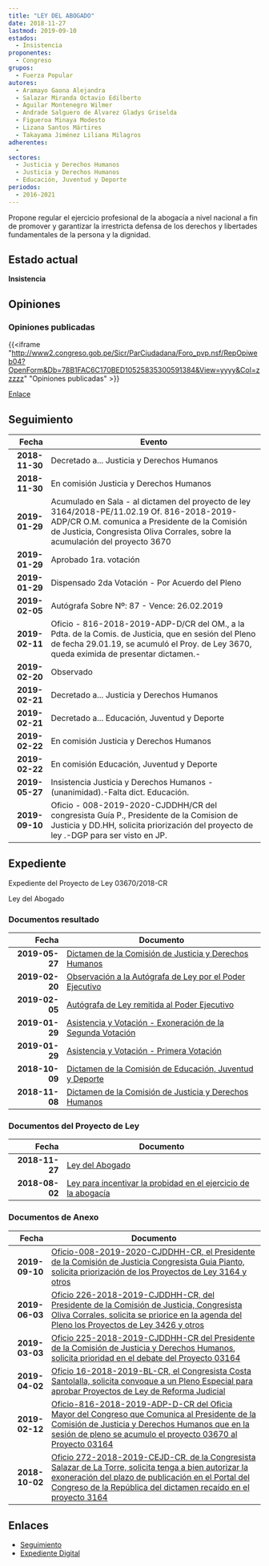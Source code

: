 ```yaml
---
title: "LEY DEL ABOGADO"
date: 2018-11-27
lastmod: 2019-09-10
estados: 
  - Insistencia
proponentes: 
  - Congreso
grupos: 
  - Fuerza Popular
autores: 
  - Aramayo Gaona Alejandra
  - Salazar Miranda Octavio Edilberto
  - Aguilar Montenegro Wilmer
  - Andrade Salguero de Álvarez Gladys Griselda
  - Figueroa Minaya Modesto
  - Lizana Santos Mártires
  - Takayama Jiménez Liliana Milagros
adherentes: 
  - 
sectores: 
  - Justicia y Derechos Humanos
  - Justicia y Derechos Humanos
  - Educación, Juventud y Deporte
periodos: 
  - 2016-2021
---
```


Propone regular el ejercicio profesional de la abogacía a nivel nacional a fin de promover y garantizar la irrestricta defensa de los derechos y libertades fundamentales de la persona y la dignidad.


## Estado actual

**Insistencia**

## Opiniones

### Opiniones publicadas

{{<iframe "http://www2.congreso.gob.pe/Sicr/ParCiudadana/Foro_pvp.nsf/RepOpiweb04?OpenForm&Db=78B1FAC6C170BED10525835300591384&View=yyyy&Col=zzzzz" "Opiniones publicadas" >}}

[Enlace](http://www2.congreso.gob.pe/Sicr/ParCiudadana/Foro_pvp.nsf/RepOpiweb04?OpenForm&Db=78B1FAC6C170BED10525835300591384&View=yyyy&Col=zzzzz)

## Seguimiento

| Fecha | Evento |
|------:|--------|
| **2018-11-30** | Decretado a... Justicia y Derechos Humanos|
| **2018-11-30** | En comisión Justicia y Derechos Humanos|
| **2019-01-29** | Acumulado en Sala - al dictamen del proyecto de ley 3164/2018-PE/11.02.19 Of. 816-2018-2019-ADP/CR O.M. comunica a Presidente de la Comisión de Justicia, Congresista Oliva Corrales, sobre la acumulación del proyecto 3670|
| **2019-01-29** | Aprobado 1ra. votación|
| **2019-01-29** | Dispensado 2da Votación - Por Acuerdo del Pleno|
| **2019-02-05** | Autógrafa Sobre Nº: 87 - Vence: 26.02.2019|
| **2019-02-11** | Oficio - 816-2018-2019-ADP-D/CR del OM., a la Pdta. de la Comis. de Justicia, que en sesión del Pleno de fecha 29.01.19, se acumuló el Proy. de Ley 3670, queda eximida de presentar dictamen.-|
| **2019-02-20** | Observado|
| **2019-02-21** | Decretado a... Justicia y Derechos Humanos|
| **2019-02-21** | Decretado a... Educación, Juventud y Deporte|
| **2019-02-22** | En comisión Justicia y Derechos Humanos|
| **2019-02-22** | En comisión Educación, Juventud y Deporte|
| **2019-05-27** | Insistencia Justicia y Derechos Humanos - (unanimidad).-Falta dict. Educación.|
| **2019-09-10** | Oficio - 008-2019-2020-CJDDHH/CR del congresista Guía P., Presidente de la Comision de Justicia y DD.HH, solicita priorización del proyecto de ley .-DGP para ser visto en JP.|


## Expediente

Expediente del Proyecto de Ley 03670/2018-CR

Ley del Abogado


### Documentos resultado

| Fecha | Documento |
|------:|--------|
| **2019-05-27** | [Dictamen de la Comisión de Justicia y Derechos Humanos](http://www.leyes.congreso.gob.pe/Documentos/2016_2021/Dictamenes/Proyectos_de_Ley/03164DC15MAY20190527.pdf) |
| **2019-02-20** | [Observación a la Autógrafa de Ley por el Poder Ejecutivo](http://www.leyes.congreso.gob.pe/Documentos/2016_2021/Observacion_a_la_Autografa/OBAU0316420190220.pdf) |
| **2019-02-05** | [Autógrafa de Ley remitida al Poder Ejecutivo](http://www.leyes.congreso.gob.pe/Documentos/2016_2021/Autografas/Ley_y_de_Resolucion_Legislativa/AU0316420190205.pdf) |
| **2019-01-29** | [Asistencia y Votación - Exoneración de la Segunda Votación](http://www.leyes.congreso.gob.pe/Documentos/2016_2021/Asistencia_y_Votacion/Proyectos_de_Ley/Exoneracion_de_Segunda_Votacion/ESV0316420190129.pdf) |
| **2019-01-29** | [Asistencia y Votación - Primera Votación](http://www.leyes.congreso.gob.pe/Documentos/2016_2021/Asistencia_y_Votacion/Proyectos_de_Ley/AV0316420190129.pdf) |
| **2018-10-09** | [Dictamen de la Comisión de Educación, Juventud y Deporte](http://www.leyes.congreso.gob.pe/Documentos/2016_2021/Dictamenes/Proyectos_de_Ley/03164DC10MAY20181009.pdf) |
| **2018-11-08** | [Dictamen de la Comisión de Justicia y Derechos Humanos](http://www.leyes.congreso.gob.pe/Documentos/2016_2021/Dictamenes/Proyectos_de_Ley/03164DC15MAY20181108.PDF) |

### Documentos del Proyecto de Ley

| Fecha | Documento |
|------:|--------|
| **2018-11-27** | [Ley del Abogado](http://www.leyes.congreso.gob.pe/Documentos/2016_2021/Proyectos_de_Ley_y_de_Resoluciones_Legislativas/PL0367020181127..pdf) |
| **2018-08-02** | [Ley para incentivar la probidad en el ejercicio de la abogacía](http://www.leyes.congreso.gob.pe/Documentos/2016_2021/Proyectos_de_Ley_y_de_Resoluciones_Legislativas/PL0316420180802.PDF) |

### Documentos de Anexo

| Fecha | Documento |
|------:|--------|
| **2019-09-10** | [Oficio-008-2019-2020-CJDDHH-CR, el Presidente de la Comisión de Justicia Congresista Guia Pianto, solicita priorización de los Proyectos de Ley 3164 y otros](http://www.leyes.congreso.gob.pe/Documentos/2016_2021/Oficios/Comisiones_Ordinarias/OFICIO-008-2019-2020-CJDDHH-CR.pdf) |
| **2019-06-03** | [Oficio 226-2018-2019-CJDDHH-CR, del Presidente de la Comisión de Justicia, Congresista Oliva Corrales, solicita se priorice en la agenda del Pleno los Proyectos de Ley 3426 y otros](http://www.leyes.congreso.gob.pe/Documentos/2016_2021/Oficios/Comisiones_Ordinarias/OFICIO-226-2018-2019-CJDDHH-CR.pdf) |
| **2019-03-03** | [Oficio 225-2018-2019-CJDDHH-CR del Presidente de la Comisión de Justicia y Derechos Humanos, solicita prioridad en el debate del Proyecto 03164](http://www.leyes.congreso.gob.pe/Documentos/2016_2021/Oficios/Comisiones_Ordinarias/OFICIO-225-2018-2019-CJDDHH-CR.pdf) |
| **2019-04-02** | [Oficio 16-2018-2019-BL-CR, el Congresista Costa Santolalla, solicita convoque a un Pleno Especial para aprobar Proyectos de Ley de Reforma Judicial](http://www.leyes.congreso.gob.pe/Documentos/2016_2021/Oficios/Congresistas/OFICIO-16-2018-2019-BL-CR.pdf) |
| **2019-02-12** | [Oficio-816-2018-2019-ADP-D-CR del Oficia Mayor del Congreso que Comunica al Presidente de la Comisión de Justicia y Derechos Humanos que en la sesión de pleno se acumulo el proyecto 03670 al Proyecto 03164](http://www.leyes.congreso.gob.pe/Documentos/2016_2021/Oficios/Oficialia_Mayor/OFICIO-816-2018-2019-ADP-D-CR.pdf) |
| **2018-10-02** | [Oficio 272-2018-2019-CEJD-CR, de la Congresista Salazar de La Torre, solicita tenga a bien autorizar la exoneración del plazo de publicación en el Portal del Congreso de la República del dictamen recaído en el proyecto 3164](http://www.leyes.congreso.gob.pe/Documentos/2016_2021/Oficios/Comisiones_Ordinarias/OFICIO-272-2018-2019-CEJD-CR.pdf) |

## Enlaces 

- [Seguimiento](http://www2.congreso.gob.pe/Sicr/TraDocEstProc/CLProLey2016.nsf/f7fff46988ca05b1052578e100829cc7/7e6940e5d53b7ee605258352007d33a0?OpenDocument)
- [Expediente Digital](http://www2.congreso.gob.pe/Sicr/TraDocEstProc/CLProLey2016.nsf/f7fff46988ca05b1052578e100829cc7/7e6940e5d53b7ee605258352007d33a0?OpenDocument&Click=05257FB7005EB655.eb71d0cf91d8294e05256cdf006b5706/$Body/0.1C6C)
